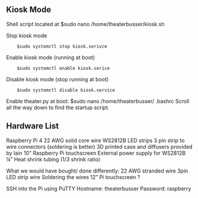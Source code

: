 ## Kiosk Mode
Shell script located at
        $sudo nano /home/theaterbusser/kiosk.sh
       
Stop kiosk mode

        $sudo systemctl stop kiosk.serivce
        
Enable kiosk mode (running at boot)

        $sudo systemctl enable kiosk.serice 
Disable kiosk mode (stop running at boot)

        $sudo systemctl disable kiosk.service

Enable theater.py at boot:
        $sudo nano /home/theaterbusser/ .bashrc
Scroll all the way down to find the startup script.


## Hardware List

Raspberry Pi 4
22 AWG solid core wire 
WS2812B LED strips
3 pin strip to wire connectors (soldering is better)
3D printed case and diffusers provided by Iain 
10” Raspberry Pi touchscreen
External power supply for WS2812B
¼”  Heat shrink tubing  (1/3 shrink ratio)

What we would have bought/ done differently:
22 AWG stranded wire 3pin LED strip wire
Soldering the wires
12” Pi touchscreen ?

SSH into the Pi using PuTTY
Hostname: theaterbusser
Password: raspberry

